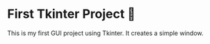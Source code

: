 # First Tkinter Project 🚀  
This is my first GUI project using Tkinter. It creates a simple window.
